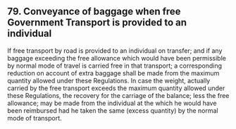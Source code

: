 ## 79. Conveyance of baggage when free Government Transport is provided to an individual

If free transport by road is provided to an individual on transfer; and if any baggage exceeding the free allowance which would have been permissible by normal mode of travel is carried free in that transport; a corresponding reduction on account of extra baggage shall be made from the maximum quantity allowed under these Regulations. In case the weight, actually carried by the free transport exceeds the maximum quantity allowed under these Regulations, the recovery for the carriage of the balance; less the free allowance; may be made from the individual at the which he would have been reimbursed had he taken the same (excess quantity) by the normal mode of transport.
